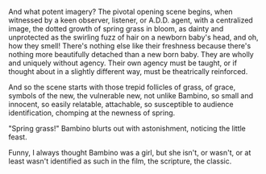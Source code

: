 And what potent imagery? The pivotal opening scene begins, when witnessed by a keen observer, listener, or A.D.D. agent, with a centralized image, the dotted growth of spring grass in bloom, as dainty and unprotected as the swirling fuzz of hair on a newborn baby's head, and oh, how they smell! There's nothing else like their freshness because there's nothing more beautifully detached than a new born baby. They are wholly and uniquely without agency. Their own agency must be taught, or if thought about in a slightly different way, must be theatrically reinforced.

And so the scene starts with those trepid follicles of grass, of grace, symbols of the new, the vulnerable new, not unlike Bambino, so small and innocent, so easily relatable, attachable, so susceptible to audience identification, chomping at the newness of spring.

"Spring grass!" Bambino blurts out with astonishment, noticing the little feast.

Funny, I always thought Bambino was a girl, but she isn't, or wasn't, or at least wasn't identified as such in the film, the scripture, the classic.